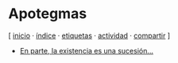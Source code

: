 # Apotegmas
[ [inicio](https://github.com/jucardus/jucardus.github.io/blob/main/index.md) · [índice](https://github.com/jucardus/jucardus.github.io/blob/main/indice.md) · [etiquetas](https://github.com/jucardus/jucardus.github.io/blob/main/etiquetas.md) · [actividad](https://github.com/jucardus/jucardus.github.io/blob/main/actividad.md) · [compartir](https://x.com/intent/tweet?text=Apotegmas%20%E2%80%94%20Etiquetas%0A%0A%E2%86%92%20https%3A%2F%2Fgithub.com%2Fjucardus%2Fjucardus.github.io%2Fblob%2Fmain%2Fa%2Fp%2Fapotegmas.md%0A%0A%23etiquetas_jucardus) ]

* [En parte, la existencia es una sucesión...](https://github.com/jucardus/jucardus.github.io/blob/main/e/n/p/en-parte-la-existencia-es-una-sucesion.md)